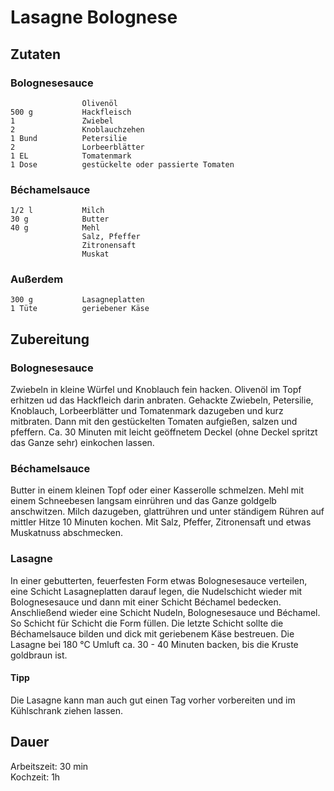 # Lasagne Bolognese

## Zutaten
### Bolognesesauce
                    Olivenöl
    500 g           Hackfleisch
    1               Zwiebel
    2               Knoblauchzehen
    1 Bund          Petersilie
    2               Lorbeerblätter
    1 EL            Tomatenmark
    1 Dose          gestückelte oder passierte Tomaten

### Béchamelsauce
    1/2 l           Milch
    30 g            Butter
    40 g            Mehl
                    Salz, Pfeffer
                    Zitronensaft
                    Muskat

### Außerdem
    300 g           Lasagneplatten
    1 Tüte          geriebener Käse

## Zubereitung
### Bolognesesauce
Zwiebeln in kleine Würfel und Knoblauch fein hacken. Olivenöl im Topf erhitzen ud das Hackfleich darin anbraten. Gehackte Zwiebeln, Petersilie, Knoblauch, Lorbeerblätter und Tomatenmark dazugeben und kurz mitbraten. Dann mit den gestückelten Tomaten aufgießen, salzen und pfeffern. Ca. 30 Minuten mit leicht geöffnetem Deckel (ohne Deckel spritzt das Ganze sehr) einkochen lassen.

### Béchamelsauce
Butter in einem kleinen Topf oder einer Kasserolle schmelzen. Mehl mit einem Schneebesen langsam einrühren und das Ganze goldgelb anschwitzen. Milch dazugeben, glattrühren und unter ständigem Rühren auf mittler Hitze 10 Minuten kochen. Mit Salz, Pfeffer, Zitronensaft und etwas Muskatnuss abschmecken.

### Lasagne 
In einer gebutterten, feuerfesten Form etwas Bolognesesauce verteilen, eine Schicht Lasagneplatten darauf legen, die Nudelschicht wieder mit Bolognesesauce und dann mit einer Schicht Béchamel bedecken. Anschließend wieder eine Schicht Nudeln, Bolognesesauce und Béchamel. So Schicht für Schicht die Form füllen. 
Die letzte Schicht sollte die Béchamelsauce bilden und dick mit geriebenem Käse bestreuen. Die Lasagne bei 180 °C Umluft ca. 30 - 40 Minuten backen, bis die Kruste goldbraun ist.

#### Tipp
Die Lasagne kann man auch gut einen Tag vorher vorbereiten und im Kühlschrank ziehen lassen.

## Dauer
Arbeitszeit: 30 min <br />
Kochzeit: 1h

